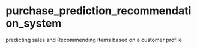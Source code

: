 # purchase_prediction_recommendation_system
predicting sales and Recommending items based on a customer profile
